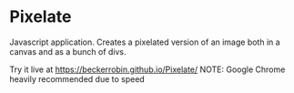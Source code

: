 # Pixelate

Javascript application. Creates a pixelated version of an image both in a canvas and as a bunch of divs.

Try it live at https://beckerrobin.github.io/Pixelate/
NOTE: Google Chrome heavily recommended due to speed
